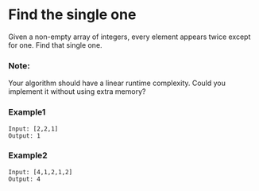# Find the single one

Given a non-empty array of integers, every element appears twice except for one. Find that single one.

### Note:

Your algorithm should have a linear runtime complexity. Could you implement it without using extra memory?

### Example1
```text
Input: [2,2,1]
Output: 1
```

### Example2
```text
Input: [4,1,2,1,2]
Output: 4
```
